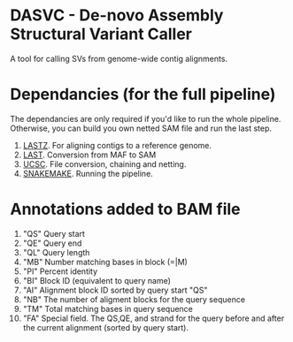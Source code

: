 # DASVC - De-novo Assembly Structural Variant Caller 
A tool for calling SVs from genome-wide contig alignments.

# Dependancies (for the full pipeline)

The dependancies are only required if you'd like to run the whole pipeline.  Otherwise, you can build you own netted SAM file and run the last step.

1. [LASTZ](http://www.bx.psu.edu/miller_lab/dist/README.lastz-1.02.00/README.lastz-1.02.00a.html). For aligning contigs to a reference genome.
2. [LAST](http://last.cbrc.jp). Conversion from MAF to SAM
3. [UCSC](https://github.com/ENCODE-DCC/kentUtils/tree/master/src). File conversion, chaining and netting.
3. [SNAKEMAKE](https://bitbucket.org/snakemake/snakemake/wiki/Home). Running the pipeline.

# Annotations added to BAM file

1. "QS" Query start
2. "QE" Query end
2. "QL" Query length 
3. "MB" Number matching bases in block (=|M)
4. "PI" Percent identity 
5. "BI" Block ID (equivalent to query name)
6. "AI" Alignment block ID sorted by query start "QS"
7. "NB" The number of aligment blocks for the query sequence
8. "TM" Total matching bases in query sequence
9. "FA" Special field. The QS,QE, and strand for the query before and after the current alignment (sorted by query start).
